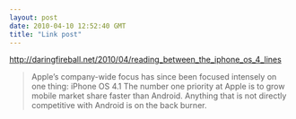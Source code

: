 ```yaml
---
layout: post
date: 2010-04-10 12:52:40 GMT
title: "Link post"
---
```

<http://daringfireball.net/2010/04/reading_between_the_iphone_os_4_lines>

> Apple’s company-wide focus has since been focused intensely on one thing: iPhone OS 4.1 The number one priority at Apple is to grow mobile market share faster than Android. Anything that is not directly competitive with Android is on the back burner.